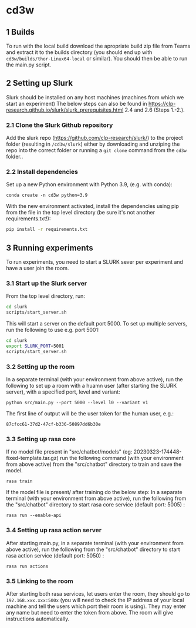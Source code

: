 # cd3w

## 1 Builds

To run with the local build download the apropriate build zip file from Teams and extract it to the builds directory (you should end up with ```cd3w/builds/thor-Linux64-local``` or similar). You should then be able to run the main.py script.

## 2 Setting up Slurk

Slurk should be installed on any host machines (machines from which we start an experiment)
The below steps can also be found in https://clp-research.github.io/slurk/slurk_prerequisites.html 2.4 and 2.6 (Steps 1.-2.).

### 2.1 Clone the Slurk Github repository

Add the slurk repo (https://github.com/clp-research/slurk/) to the project folder (resulting in ```/cd3w/slurk```) either by downloading and unziping the repo into the correct folder or running a ```git clone``` command from the ```cd3w``` folder.. 

### 2.2 Install dependencies

Set up a new Python environment with Python 3.9, (e.g. with conda):
```
conda create -n cd3w python=3.9
```
With the new environment activated, install the dependencies using pip from the file in the top level directory (be sure it's not another requirements.txt!):

```sh
pip install -r requirements.txt
```

## 3 Running experiments
To run experiments, you need to start a SLURK sever per experiment and have a user join the room.

### 3.1 Start up the Slurk server 

From the top level directory, run:

```sh
cd slurk
scripts/start_server.sh
```
This will start a server on the default port 5000. To set up multiple servers, run the following to use e.g. port 5001:
```sh
cd slurk
export SLURK_PORT=5001
scripts/start_server.sh
```

### 3.2 Setting up the room
In a separate terminal (with your environment from above active), run the following to set up a room with a huamn user (after starting the SLURK server), with a specified port, level and variant:
```
python src/main.py --port 5000 --level l0 --variant v1
```
The first line of output will be the user token for the human user, e.g.:
```
87cfcc61-37d2-47cf-b336-50897dd6b30e
```

### 3.3 Setting up rasa core

If no model file present in "src/chatbot/models" (eg: 20230323-174448-fixed-template.tar.gz) run the following command (with your environment from above active) from the "src/chatbot" directory to train and save the model.
```
rasa train
```
If the model file is present/ after training do the below step:
In a separate terminal (with your environment from above active), run the following from the "src/chatbot" directory to start rasa core service (default port: 5005) :
```
rasa run --enable-api
```

### 3.4 Setting up rasa action server
After starting main.py, in a separate terminal (with your environment from above active), run the following from the "src/chatbot" directory to start rasa action service (default port: 5050) :
```
rasa run actions
```

### 3.5 Linking to the room
After starting both rasa services, let users enter the room, they should go to ```192.168.xxx.xxx:500x``` (you will need to check the IP address of your local machine and tell the users which port their room is using). They may enter any name but need to enter the token from above. The room will give instructions automatically.
